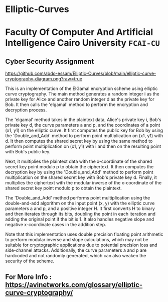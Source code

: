 # Elliptic-Curves

# Faculty Of Computer And Artificial Intelligence Cairo University `FCAI-CU`

## 	Cyber Security Assignment


https://github.com/abdo-essam/Elliptic-Curves/blob/main/elliptic-curve-cryptography-diagram.png?raw=true

This is an implementation of the ElGamal encryption scheme using elliptic curve cryptography. The main method generates a random integer i as the private key for Alice and another random integer d as the private key for Bob. It then calls the 'elgamal' method to perform the encryption and decryption process.

The 'elgamal' method takes in the plaintext data, Alice's private key i, Bob's private key d, the curve parameters a and p, and the coordinates of a point (x1, y1) on the elliptic curve. It first computes the public key for Bob by using the 'Double_and_Add' method to perform point multiplication on (x1, y1) with d. It then computes the shared secret key by using the same method to perform point multiplication on (x1, y1) with i and then on the resulting point with Bob's public key.

Next, it multiplies the plaintext data with the x-coordinate of the shared secret key point modulo p to obtain the ciphertext. It then computes the decryption key by using the 'Double_and_Add' method to perform point multiplication on the shared secret key with Bob's private key d. Finally, it multiplies the ciphertext with the modular inverse of the x-coordinate of the shared secret key point modulo p to obtain the plaintext.

The 'Double_and_Add' method performs point multiplication using the double-and-add algorithm on the input point (x, y) with the elliptic curve parameters a and p, and a positive integer H. It first converts H to binary and then iterates through its bits, doubling the point in each iteration and adding the original point if the bit is 1. It also handles negative slope and negative x-coordinate cases in the addition step.

Note that this implementation uses double precision floating point arithmetic to perform modular inverse and slope calculations, which may not be suitable for cryptographic applications due to potential precision loss and side-channel attacks. Additionally, the curve parameters a and p are hardcoded and not randomly generated, which can also weaken the security of the scheme.


## For More Info : https://avinetworks.com/glossary/elliptic-curve-cryptography/
